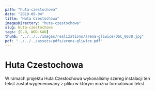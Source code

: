 ```yaml
---
path: "huta-czestochowa"
date: "2019-05-04"
title: "Huta Czestochowa"
imagesDirectory: "huta-czestochowa"
slug: huta-czestochowa
tags: [C.O, WOD-KAN]
thumb: "../../../images/realizations/arena-gliwice/DSC_0038.jpg"
pdf: "../../../assets/pdfs/arena-gliwice.pdf"
---
```


# Huta Czestochowa

W ramach projektu Huta Czestochowa wykonaliśmy szereg instalacji 
ten tekst został wygenerowany z pliku w którym można formatować tekst
